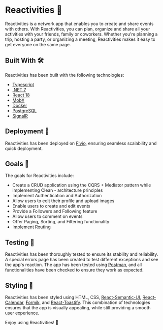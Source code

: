 # Reactivities 🎉
Reactivities is a network app that enables you to create and share events with others. With Reactivities, you can plan, organize and share all your activities with your friends, family or coworkers. Whether you're planning a trip, hosting a party, or organizing a meeting, Reactivities makes it easy to get everyone on the same page.

## Built With 🛠️
Reactivities has been built with the following technologies:
- [Typescript](https://www.typescriptlang.org/) 
- [.NET 7](https://dotnet.microsoft.com/en-us/download/dotnet/7.0)
- [React 18](https://reactjs.org/)
- [MobX](https://mobx.js.org/README.html)
- [Docker](https://www.docker.com/)
- [PostgreSQL](https://www.postgresql.org/)
- [SignalR](https://dotnet.microsoft.com/en-us/apps/aspnet/signalr)

## Deployment 🚀
Reactivities has been deployed on [Flyio](https://fly.io/), ensuring seamless scalability and quick deployment.

## Goals 🎯
The goals for Reactivities include:
- Create a CRUD application using the CQRS + Mediator pattern while implementing Clean - architecture principles
- Implement Authentication and Authorization
- Allow users to edit their profile and upload images
- Enable users to create and edit events
- Provide a Followers and Following feature
- Allow users to comment on events
- Offer Paging, Sorting, and Filtering functionality
- Implement Routing

## Testing 🧪
Reactivities has been thoroughly tested to ensure its stability and reliability. A special errors page has been created to test different exceptions and see the app's reaction. The app has been tested using [Postman](https://www.postman.com/), and all functionalities have been checked to ensure they work as expected.

## Styling 🎨
Reactivities has been styled using HTML, CSS, [React-Semantic-UI](https://react.semantic-ui.com/), [React-Calendar](https://github.com/wojtekmaj/react-calendar), [Formik](https://formik.org/), and [React-Toastify](https://github.com/fkhadra/react-toastify). This combination of technologies ensures that the app is visually appealing, while still providing a smooth user experience.

Enjoy using Reactivities! 🎉
